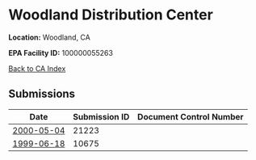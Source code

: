 # Woodland Distribution Center

**Location:** Woodland, CA

**EPA Facility ID:** 100000055263

[Back to CA Index](../../index.md)

## Submissions

| Date | Submission ID | Document Control Number |
|------|--------------|-------------------------|
| [2000-05-04](submissions/21223.md) | 21223 |  |
| [1999-06-18](submissions/10675.md) | 10675 |  |
